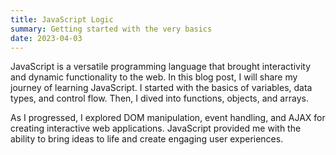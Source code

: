 ```yaml
---
title: JavaScript Logic
summary: Getting started with the very basics
date: 2023-04-03
---
```


JavaScript is a versatile programming language that brought interactivity and dynamic functionality to the web. In this blog post, I will share my journey of learning JavaScript. I started with the basics of variables, data types, and control flow. Then, I dived into functions, objects, and arrays.

As I progressed, I explored DOM manipulation, event handling, and AJAX for creating interactive web applications. JavaScript provided me with the ability to bring ideas to life and create engaging user experiences.
